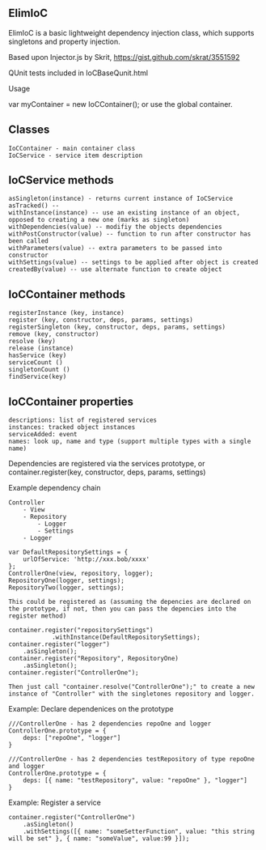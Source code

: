 ElimIoC
-------

ElimIoC is a basic lightweight dependency injection class, which supports singletons and property injection.

Based upon Injector.js by Skrit, https://gist.github.com/skrat/3551592

QUnit tests included in IoCBaseQunit.html

Usage

var myContainer = new IoCContainer(); or use the global container.

Classes
-------

	IoCContainer - main container class
	IoCService - service item description
	
IoCService methods
-------

	asSingleton(instance) - returns current instance of IoCService
	asTracked() --
	withInstance(instance) -- use an existing instance of an object, opposed to creating a new one (marks as singleton)
	withDependencies(value) -- modifiy the objects dependencies
	withPostConstructor(value) -- function to run after constructor has been called
	withParameters(value) -- extra parameters to be passed into constructor
	withSettings(value) -- settings to be applied after object is created
	createdBy(value) -- use alternate function to create object

IoCContainer methods
-------

	registerInstance (key, instance)
	register (key, constructor, deps, params, settings)
	registerSingleton (key, constructor, deps, params, settings)
	remove (key, constructor)
	resolve (key)
	release (instance)
	hasService (key)
	serviceCount () 
	singletonCount ()
	findService(key)
	
IoCContainer properties
-------

	descriptions: list of registered services
	instances: tracked object instances
	serviceAdded: event
	names: look up, name and type (support multiple types with a single name)

Dependencies are registered via the services prototype, or container.register(key, constructor, deps, params, settings)

Example dependency chain

	Controller
		- View
		- Repository
			- Logger
			- Settings
		- Logger
	
	var DefaultRepositorySettings = {
		urlOfService: 'http://xxx.bob/xxxx'
	};
	ControllerOne(view, repository, logger);
	RepositoryOne(logger, settings);
	RepositoryTwo(logger, settings);
	
	This could be registered as (assuming the depencies are declared on the prototype, if not, then you can pass the depencies into the register method)
	
	container.register("repositorySettings")
                .withInstance(DefaultRepositorySettings);
	container.register("logger")
		.asSingleton();
	container.register("Repository", RepositoryOne)
		.asSingleton();
	container.register("ControllerOne");
		
	Then just call "container.resolve("ControllerOne");" to create a new instance of "Controller" with the singletones repository and logger.
		

Example: Declare dependenices on the prototype

	///ControllerOne - has 2 dependencies repoOne and logger
	ControllerOne.prototype = { 
		deps: ["repoOne", "logger"] 
	}
	
	///ControllerOne - has 2 dependencies testRepository of type repoOne and logger
	ControllerOne.prototype = {
		deps: [{ name: "testRepository", value: "repoOne" }, "logger"]
	}

Example: Register a service

	container.register("ControllerOne")
		.asSingleton()
		.withSettings([{ name: "someSetterFunction", value: "this string will be set" }, { name: "someValue", value:99 }]);
